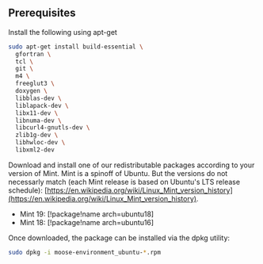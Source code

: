 ## Prerequisites

Install the following using apt-get

```bash
sudo apt-get install build-essential \
  gfortran \
  tcl \
  git \
  m4 \
  freeglut3 \
  doxygen \
  libblas-dev \
  liblapack-dev \
  libx11-dev \
  libnuma-dev \
  libcurl4-gnutls-dev \
  zlib1g-dev \
  libhwloc-dev \
  libxml2-dev
```

Download and install one of our redistributable packages according to your version of Mint. Mint is a spinoff of Ubuntu. But the versions do not necessarly match (each Mint release is based on Ubuntu's LTS release schedule): [https://en.wikipedia.org/wiki/Linux_Mint_version_history](https://en.wikipedia.org/wiki/Linux_Mint_version_history).

- Mint 19: [!package!name arch=ubuntu18]
- Mint 18: [!package!name arch=ubuntu16]

Once downloaded, the package can be installed via the dpkg utility:

```bash
sudo dpkg -i moose-environment_ubuntu-*.rpm
```
